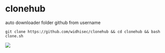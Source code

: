 # clonehub
auto downloader folder github from username 
```
git clone https://github.com/widhisec/clonehub && cd clonehub && bash clone.sh
```

<a href="https://asciinema.org/a/242991?autoplay=1" target="_blank"><img src="https://asciinema.org/a/242991.svg" /></a>
